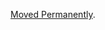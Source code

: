 <a href="/dubzzz/fast-check/tree/main/website/docs/tutorials/detect-race-conditions/snippets.spec.mjs">Moved Permanently</a>.